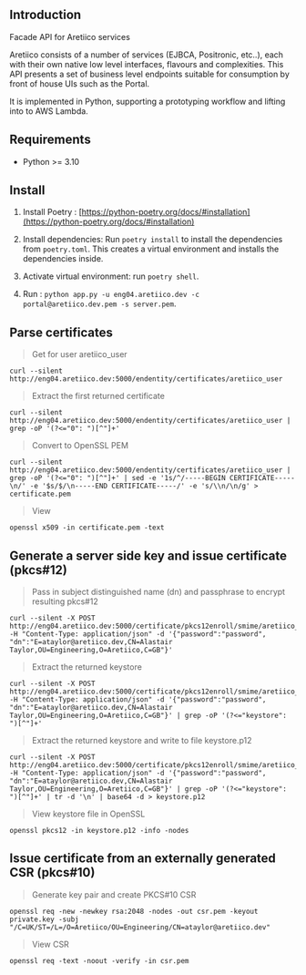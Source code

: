 
## Introduction
Facade API for Aretiico services

Aretiico consists of a number of services (EJBCA, Positronic, etc..), each with their own native low level interfaces, flavours and complexities. This API presents a set of business level endpoints suitable for consumption by front of house UIs such as the Portal.

It is implemented in Python, supporting a prototyping workflow and lifting into to AWS Lambda. 

## Requirements
- Python >= 3.10

## Install
1.  Install Poetry : [https://python-poetry.org/docs/#installation](https://python-poetry.org/docs/#installation)
 
2.  Install dependencies: Run  `poetry install` to install the dependencies from  `poetry.toml`. This creates a virtual environment and installs the dependencies inside.
    
3.  Activate virtual environment: run  `poetry shell`. 
    
4.  Run : `python app.py -u eng04.aretiico.dev -c portal@aretiico.dev.pem -s server.pem`.

## Parse certificates 

> Get for user aretiico_user

    curl --silent http://eng04.aretiico.dev:5000/endentity/certificates/aretiico_user

> Extract the first returned certificate

    curl --silent http://eng04.aretiico.dev:5000/endentity/certificates/aretiico_user | grep -oP '(?<="0": ")[^"]+'

> Convert to OpenSSL PEM

    curl --silent http://eng04.aretiico.dev:5000/endentity/certificates/aretiico_user | grep -oP '(?<="0": ")[^"]+' | sed -e '1s/^/-----BEGIN CERTIFICATE-----\n/' -e '$s/$/\n-----END CERTIFICATE-----/' -e 's/\\n/\n/g' > certificate.pem

> View

    openssl x509 -in certificate.pem -text

## Generate a server side key and issue certificate (pkcs#12)

> Pass in subject distinguished name (dn) and passphrase to encrypt resulting pkcs#12 

    curl --silent -X POST http://eng04.aretiico.dev:5000/certificate/pkcs12enroll/smime/aretiico_user -H "Content-Type: application/json" -d '{"password":"password", "dn":"E=ataylor@aretiico.dev,CN=Alastair Taylor,OU=Engineering,O=Aretiico,C=GB"}'

> Extract the returned keystore 

    curl --silent -X POST http://eng04.aretiico.dev:5000/certificate/pkcs12enroll/smime/aretiico_user
    -H "Content-Type: application/json" -d '{"password":"password", "dn":"E=ataylor@aretiico.dev,CN=Alastair Taylor,OU=Engineering,O=Aretiico,C=GB"}' | grep -oP '(?<="keystore": ")[^"]+'

> Extract the returned keystore and write to file keystore.p12

    curl --silent -X POST http://eng04.aretiico.dev:5000/certificate/pkcs12enroll/smime/aretiico_user
    -H "Content-Type: application/json" -d '{"password":"password", "dn":"E=ataylor@aretiico.dev,CN=Alastair Taylor,OU=Engineering,O=Aretiico,C=GB"}' | grep -oP '(?<="keystore": ")[^"]+' | tr -d '\n' | base64 -d > keystore.p12

> View keystore file in OpenSSL

    openssl pkcs12 -in keystore.p12 -info -nodes

## Issue certificate from an externally generated CSR (pkcs#10)

> Generate key pair and create PKCS#10 CSR

    openssl req -new -newkey rsa:2048 -nodes -out csr.pem -keyout private.key -subj "/C=UK/ST=/L=/O=Aretiico/OU=Engineering/CN=ataylor@aretiico.dev"

> View CSR

    openssl req -text -noout -verify -in csr.pem

